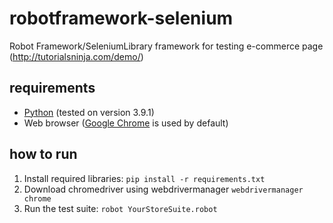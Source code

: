 # robotframework-selenium
Robot Framework/SeleniumLibrary framework for testing e-commerce page (http://tutorialsninja.com/demo/)

## requirements
[Python]: https://www.python.org/downloads/
* [Python] (tested on version 3.9.1)
* Web browser ([Google Chrome](https://google.com/chrome) is used by default)

## how to run
[Python]: https://www.python.org/downloads/
1. Install required libraries:
`pip install -r requirements.txt`
2. Download chromedriver using webdrivermanager
`webdrivermanager chrome`
3. Run the test suite:
`robot YourStoreSuite.robot`
